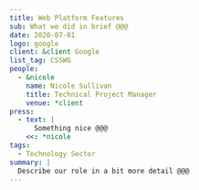 ```yaml
---
title: Web Platform Features
sub: What we did in brief @@@
date: 2020-07-01
logo: google
client: &client Google
list_tag: CSSWG
people:
  - &nicole
    name: Nicole Sullivan
    title: Technical Project Manager
    venue: *client
press:
  - text: |
      Something nice @@@
    <<: *nicole
tags:
  - Technology Sector
summary: |
  Describe our role in a bit more detail @@@
---
```

